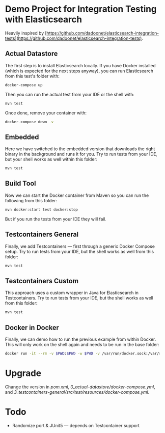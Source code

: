 # Demo Project for Integration Testing with Elasticsearch

Heavily inspired by [https://github.com/dadoonet/elasticsearch-integration-tests](https://github.com/dadoonet/elasticsearch-integration-tests).



## Actual Datastore

The first step is to install Elasticsearch locally.
If you have Docker installed (which is expected for the next steps anyway), you can run Elasticsearch from this test's folder with:

```sh
docker-compose up
```

Then you can run the actual test from your IDE or the shell with:

```sh
mvn test
```

Once done, remove your container with:

```sh
docker-compose down -v
```



## Embedded

Here we have switched to the embedded version that downloads the right binary in the background and runs it for you.
Try to run tests from your IDE, but your shell works as well within this folder:

```sh
mvn test
```



## Build Tool

Now we can start the Docker container from Maven so you can run the following from this folder:

```sh
mvn docker:start test docker:stop
```

But if you run the tests from your IDE they will fail.



## Testcontainers General

Finally, we add Testcontainers — first through a generic Docker Compose setup.
Try to run tests from your IDE, but the shell works as well from this folder:

```sh
mvn test
```



## Testcontainers Custom

This approach uses a custom wrapper in Java for Elasticsearch in Testcontainers.
Try to run tests from your IDE, but the shell works as well from this folder:

```sh
mvn test
```



## Docker in Docker

Finally, we can demo how to run the previous example from within Docker.
This will only work on the shell again and needs to be run in the base folder:

```sh
docker run -it --rm -v $PWD:$PWD -w $PWD -v /var/run/docker.sock:/var/run/docker.sock maven:3 mvn --projects parent,4_testcontainers-custom test
```


# Upgrade

Change the version in *pom.xml*, *0_actual-datastore/docker-compose.yml*, and *3_testcontainers-general/src/test/resources/docker-compose.yml*.


# Todo

* Randomize port & JUnit5 — depends on Testcontainer support
